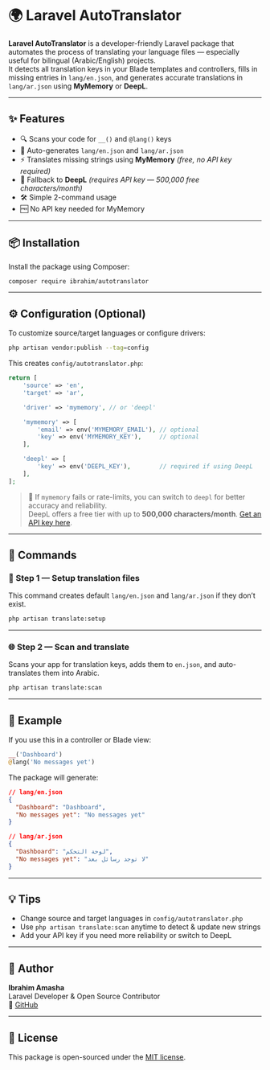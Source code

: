 # 🌍 Laravel AutoTranslator

**Laravel AutoTranslator** is a developer-friendly Laravel package that automates the process of translating your language files — especially useful for bilingual (Arabic/English) projects.  
It detects all translation keys in your Blade templates and controllers, fills in missing entries in `lang/en.json`, and generates accurate translations in `lang/ar.json` using **MyMemory** or **DeepL**.

---

## ✨ Features

- 🔍 Scans your code for `__()` and `@lang()` keys  
- 🧠 Auto-generates `lang/en.json` and `lang/ar.json`  
- ⚡ Translates missing strings using **MyMemory** _(free, no API key required)_  
- 🔁 Fallback to **DeepL** _(requires API key — 500,000 free characters/month)_  
- 🛠️ Simple 2-command usage  
- 🆓 No API key needed for MyMemory

---

## 📦 Installation

Install the package using Composer:

```bash
composer require ibrahim/autotranslator
```

---

## ⚙️ Configuration (Optional)

To customize source/target languages or configure drivers:

```bash
php artisan vendor:publish --tag=config
```

This creates `config/autotranslator.php`:

```php
return [
    'source' => 'en',
    'target' => 'ar',

    'driver' => 'mymemory', // or 'deepl'

    'mymemory' => [
        'email' => env('MYMEMORY_EMAIL'), // optional
        'key' => env('MYMEMORY_KEY'),     // optional
    ],

    'deepl' => [
        'key' => env('DEEPL_KEY'),        // required if using DeepL
    ],
];
```

> 🔁 If `mymemory` fails or rate-limits, you can switch to `deepl` for better accuracy and reliability.  
> DeepL offers a free tier with up to **500,000 characters/month**. [Get an API key here](https://www.deepl.com/pro-api).

---

## 🧪 Commands

### 🔧 Step 1 — Setup translation files

This command creates default `lang/en.json` and `lang/ar.json` if they don’t exist.

```bash
php artisan translate:setup
```

---

### 🌐 Step 2 — Scan and translate

Scans your app for translation keys, adds them to `en.json`, and auto-translates them into Arabic.

```bash
php artisan translate:scan
```

---

## 📁 Example

If you use this in a controller or Blade view:

```php
__('Dashboard')
@lang('No messages yet')
```

The package will generate:

```json
// lang/en.json
{
  "Dashboard": "Dashboard",
  "No messages yet": "No messages yet"
}

// lang/ar.json
{
  "Dashboard": "لوحة التحكم",
  "No messages yet": "لا توجد رسائل بعد"
}
```

---

## 💡 Tips

- Change source and target languages in `config/autotranslator.php`  
- Use `php artisan translate:scan` anytime to detect & update new strings  
- Add your API key if you need more reliability or switch to DeepL  

---

## 👤 Author

**Ibrahim Amasha**  
Laravel Developer & Open Source Contributor  
🔗 [GitHub](https://github.com/your-github-username)

---

## 🪪 License

This package is open-sourced under the [MIT license](LICENSE).
